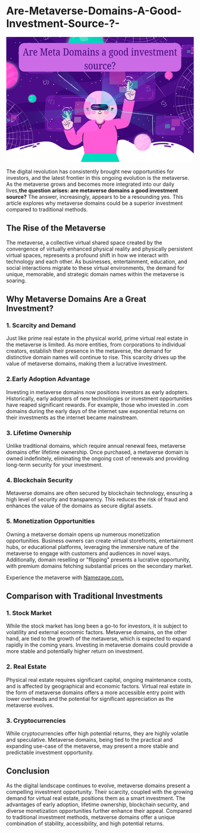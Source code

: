 # Are-Metaverse-Domains-A-Good-Investment-Source-?-

<div class="image-container">
    <img src="https://github.com/Avamichelle/Are-Metaverse-Domains-A-Good-Investment-Source-/blob/main/Secure%20your%20meta%20(5).png" alt="Are Metaverse Domains A Good Investment Source">
</div>


The digital revolution has consistently brought new opportunities for investors, and the latest frontier in this ongoing evolution is the metaverse. As the metaverse grows and becomes more integrated into our daily lives,**the question arises: are metaverse domains a good investment source?** The answer, increasingly, appears to be a resounding yes. This article explores why metaverse domains could be a superior investment compared to traditional methods.

## The Rise of the Metaverse

The metaverse, a collective virtual shared space created by the convergence of virtually enhanced physical reality and physically persistent virtual spaces, represents a profound shift in how we interact with technology and each other. As businesses, entertainment, education, and social interactions migrate to these virtual environments, the demand for unique, memorable, and strategic domain names within the metaverse is soaring.

## Why Metaverse Domains Are a Great Investment?

### 1. Scarcity and Demand

Just like prime real estate in the physical world, prime virtual real estate in the metaverse is limited. As more entities, from corporations to individual creators, establish their presence in the metaverse, the demand for distinctive domain names will continue to rise. This scarcity drives up the value of metaverse domains, making them a lucrative investment.

###  2.Early Adoption Advantage

Investing in metaverse domains now positions investors as early adopters. Historically, early adopters of new technologies or investment opportunities have reaped significant rewards. For example, those who invested in .com domains during the early days of the internet saw exponential returns on their investments as the internet became mainstream.

### 3. Lifetime Ownership

Unlike traditional domains, which require annual renewal fees, metaverse domains offer lifetime ownership. Once purchased, a metaverse domain is owned indefinitely, eliminating the ongoing cost of renewals and providing long-term security for your investment.

###  4. Blockchain Security
Metaverse domains are often secured by blockchain technology, ensuring a high level of security and transparency. This reduces the risk of fraud and enhances the value of the domains as secure digital assets.

###  5. Monetization Opportunities

Owning a metaverse domain opens up numerous monetization opportunities. Business owners can create virtual storefronts, entertainment hubs, or educational platforms, leveraging the immersive nature of the metaverse to engage with customers and audiences in novel ways. Additionally, domain reselling or "flipping" presents a lucrative opportunity, with premium domains fetching substantial prices on the secondary market.

Experience the metaverse with <a href="https://namezage.com/affliate/4w4y2pkr9jsw8w">Namezage.com.</a> 

## Comparison with Traditional Investments

###  1. Stock Market

While the stock market has long been a go-to for investors, it is subject to volatility and external economic factors. Metaverse domains, on the other hand, are tied to the growth of the metaverse, which is expected to expand rapidly in the coming years. Investing in metaverse domains could provide a more stable and potentially higher return on investment.

###  2. Real Estate

Physical real estate requires significant capital, ongoing maintenance costs, and is affected by geographical and economic factors. Virtual real estate in the form of metaverse domains offers a more accessible entry point with lower overheads and the potential for significant appreciation as the metaverse evolves.

### 3. Cryptocurrencies

While cryptocurrencies offer high potential returns, they are highly volatile and speculative. Metaverse domains, being tied to the practical and expanding use-case of the metaverse, may present a more stable and predictable investment opportunity.

## Conclusion

As the digital landscape continues to evolve, metaverse domains present a compelling investment opportunity. Their scarcity, coupled with the growing demand for virtual real estate, positions them as a smart investment. The advantages of early adoption, lifetime ownership, blockchain security, and diverse monetization opportunities further enhance their appeal. Compared to traditional investment methods, metaverse domains offer a unique combination of stability, accessibility, and high potential returns. 


